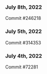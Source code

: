 ### July 8th, 2022

Commit #246218

### July 5th, 2022

Commit #314353


### July 4th, 2022

Commit #72281
